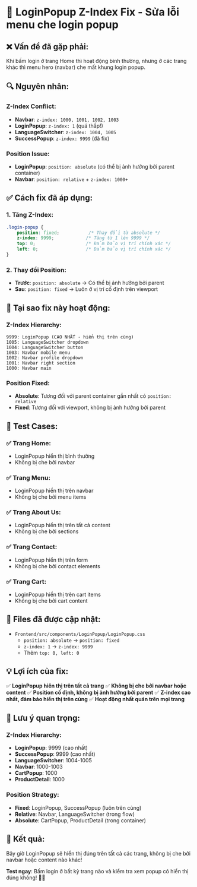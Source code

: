 # 🔐 LoginPopup Z-Index Fix - Sửa lỗi menu che login popup

## ❌ **Vấn đề đã gặp phải:**

Khi bấm login ở trang Home thì hoạt động bình thường, nhưng ở các trang khác thì menu hero (navbar) che mất khung login popup.

## 🔍 **Nguyên nhân:**

### **Z-Index Conflict:**
- **Navbar**: `z-index: 1000, 1001, 1002, 1003`
- **LoginPopup**: `z-index: 1` (quá thấp!)
- **LanguageSwitcher**: `z-index: 1004, 1005`
- **SuccessPopup**: `z-index: 9999` (đã fix)

### **Position Issue:**
- **LoginPopup**: `position: absolute` (có thể bị ảnh hưởng bởi parent container)
- **Navbar**: `position: relative` + `z-index: 1000+`

## ✅ **Cách fix đã áp dụng:**

### **1. Tăng Z-Index:**
```css
.login-popup {
    position: fixed;           /* Thay đổi từ absolute */
    z-index: 9999;            /* Tăng từ 1 lên 9999 */
    top: 0;                   /* Đảm bảo vị trí chính xác */
    left: 0;                  /* Đảm bảo vị trí chính xác */
}
```

### **2. Thay đổi Position:**
- **Trước**: `position: absolute` → Có thể bị ảnh hưởng bởi parent
- **Sau**: `position: fixed` → Luôn ở vị trí cố định trên viewport

## 🎯 **Tại sao fix này hoạt động:**

### **Z-Index Hierarchy:**
```
9999: LoginPopup (CAO NHẤT - hiển thị trên cùng)
1005: LanguageSwitcher dropdown
1004: LanguageSwitcher button
1003: Navbar mobile menu
1002: Navbar profile dropdown
1001: Navbar right section
1000: Navbar main
```

### **Position Fixed:**
- **Absolute**: Tương đối với parent container gần nhất có `position: relative`
- **Fixed**: Tương đối với viewport, không bị ảnh hưởng bởi parent

## 🧪 **Test Cases:**

### **✅ Trang Home:**
- LoginPopup hiển thị bình thường
- Không bị che bởi navbar

### **✅ Trang Menu:**
- LoginPopup hiển thị trên navbar
- Không bị che bởi menu items

### **✅ Trang About Us:**
- LoginPopup hiển thị trên tất cả content
- Không bị che bởi sections

### **✅ Trang Contact:**
- LoginPopup hiển thị trên form
- Không bị che bởi contact elements

### **✅ Trang Cart:**
- LoginPopup hiển thị trên cart items
- Không bị che bởi cart content

## 🔧 **Files đã được cập nhật:**

- `Frontend/src/components/LoginPopup/LoginPopup.css`
  - `position: absolute` → `position: fixed`
  - `z-index: 1` → `z-index: 9999`
  - Thêm `top: 0, left: 0`

## 💡 **Lợi ích của fix:**

✅ **LoginPopup hiển thị trên tất cả trang**
✅ **Không bị che bởi navbar hoặc content**
✅ **Position cố định, không bị ảnh hưởng bởi parent**
✅ **Z-index cao nhất, đảm bảo hiển thị trên cùng**
✅ **Hoạt động nhất quán trên mọi trang**

## 🚨 **Lưu ý quan trọng:**

### **Z-Index Hierarchy:**
- **LoginPopup**: 9999 (cao nhất)
- **SuccessPopup**: 9999 (cao nhất)
- **LanguageSwitcher**: 1004-1005
- **Navbar**: 1000-1003
- **CartPopup**: 1000
- **ProductDetail**: 1000

### **Position Strategy:**
- **Fixed**: LoginPopup, SuccessPopup (luôn trên cùng)
- **Relative**: Navbar, LanguageSwitcher (trong flow)
- **Absolute**: CartPopup, ProductDetail (trong container)

## 🎉 **Kết quả:**

Bây giờ LoginPopup sẽ hiển thị đúng trên tất cả các trang, không bị che bởi navbar hoặc content nào khác! 

**Test ngay**: Bấm login ở bất kỳ trang nào và kiểm tra xem popup có hiển thị đúng không! 🚀✨
